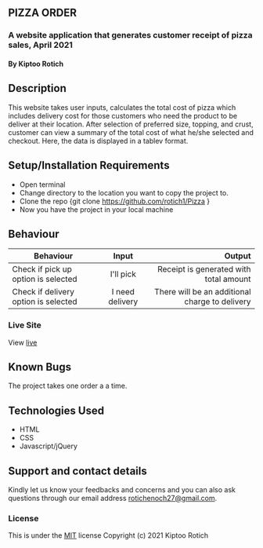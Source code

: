 
## PIZZA ORDER
### A website application that generates customer receipt of pizza sales, April 2021
#### By Kiptoo Rotich
## Description
This website takes user inputs, calculates the total cost of pizza which includes delivery cost for those customers who need the product to be deliver at their location. After selection of preferred size, topping, and crust, customer can view a summary of the total cost of what he/she selected and checkout. Here, the data is displayed in a tablev format.
## Setup/Installation Requirements
* Open terminal
* Change directory to the location you want to copy the project to.
* Clone the repo {git clone https://github.com/rotich1/Pizza }
* Now you have the project in your local machine
## Behaviour
| Behaviour                            |      Input      |                                         Output |
| ------------------------------------ | :-------------: | ---------------------------------------------: |
| Check if pick up option is selected  |    I'll pick    |         Receipt is generated with total amount |
| Check if delivery option is selected | I need delivery | There will be an additional charge to delivery |
### Live Site
View [live](https://rotich1.github.io/delian-studio/)
## Known Bugs
The project takes one order a a time.
## Technologies Used
* HTML
* CSS
* Javascript/jQuery
## Support and contact details
Kindly let us know your feedbacks and concerns and you can also ask questions through our email address rotichenoch27@gmail.com.
### License
This is under the [MIT](LICENSE) license
Copyright (c) 2021 Kiptoo Rotich